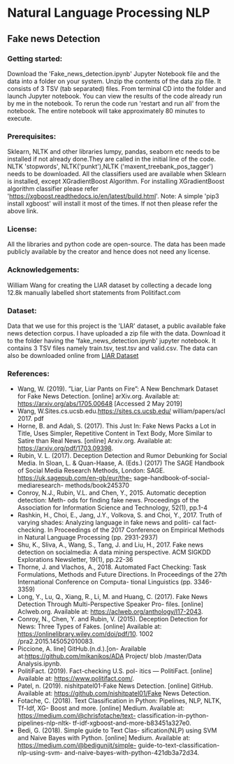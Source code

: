 # Natural Language Processing NLP
## Fake news Detection
### Getting started: 
Download the 'Fake_news_detection.ipynb' Jupyter Notebook file and the data into a folder on your system. Unzip the contents of the data zip file. It consists of 3 TSV (tab separated) files. From terminal CD into the folder and launch Jupyter notebook. You can view the results of the code already run by me in the notebook. To rerun the code run 'restart and run all' from the notebook. The entire notebook will take approximately 80 minutes to execute.

### Prerequisites: 
Sklearn, NLTK and other libraries lumpy, pandas, seaborn etc needs to be installed if not already done.They are called in the initial line of the code. NLTK 'stopwords', NLTK('punkt'),NLTK ('maxent_treebank_pos_tagger') needs to be downloaded.
All the classifiers used are available when Sklearn is installed, except XGradientBoost Algorithm.
For installing XGradientBoost algorithm classifier please refer 'https://xgboost.readthedocs.io/en/latest/build.html'.
Note: A simple 'pip3 install xgboost' will install it most of the times. If not then please refer the above link.	

### License:
All the libraries and python code are open-source. The data has been made publicly available by the creator and hence does not need any license.

	
### Acknowledgements: 
William Wang for creating the LIAR dataset by collecting a decade long 12.8k manually labelled short statements from Politifact.com

### Dataset: 
Data that we use for this project is the 'LIAR' dataset, a public available fake news detection corpus. I have uploaded a zip file with the data. Download it to the folder having the 'fake_news_detection.ipynb' jupyter notebook. It contains 3 TSV files namely train.tsv, test.tsv and valid.csv.
The data can also be downloaded online from [LIAR Dataset](https://sites.cs.ucsb.edu/~william/data/liar_dataset.zip)

### References: 
* Wang, W. (2019). ”Liar, Liar Pants on Fire”: A New Benchmark Dataset for Fake News Detection. [online] arXiv.org. Available at: https://arxiv.org/abs/1705.00648 [Accessed 2 May 2019]
* Wang, W.Sites.cs.ucsb.edu.https://sites.cs.ucsb.edu/ william/papers/acl 2017. pdf
* Horne, B. and Adalı, S. (2017). This Just In: Fake News Packs a Lot in Title, Uses Simpler, Repetitive Content in Text Body, More Similar to Satire than Real News. [online] Arxiv.org. Available at: https://arxiv.org/pdf/1703.09398.
* Rubin, V. L. (2017). Deception Detection and Rumor Debunking for Social Media. In Sloan, L. & Quan-Haase, A. (Eds.) (2017) The SAGE Handbook of Social Media Research Methods, London: SAGE. https://uk.sagepub.com/en-gb/eur/the- sage-handbook-of-social-mediaresearch- methods/book245370
* Conroy, N.J., Rubin, V.L. and Chen, Y., 2015. Automatic deception detection: Meth- ods for finding fake news. Proceedings of the Association for Information Science and Technology, 52(1), pp.1-4
* Rashkin, H., Choi, E., Jang, J.Y., Volkova, S. and Choi, Y., 2017. Truth of varying shades: Analyzing language in fake news and politi- cal fact-checking. In Proceedings of the 2017 Conference on Empirical Methods in Natural Language Processing (pp. 2931-2937)
* Shu, K., Sliva, A., Wang, S., Tang, J. and Liu, H., 2017. Fake news detection on socialmedia: A data mining perspective. ACM SIGKDD Explorations Newsletter, 19(1), pp.22-36
* Thorne, J. and Vlachos, A., 2018. Automated Fact Checking: Task Formulations, Methods and Future Directions. In Proceedings of the 27th International Conference on Computa- tional Linguistics (pp. 3346-3359)
* Long, Y., Lu, Q., Xiang, R., Li, M. and Huang, C. (2017). Fake News Detection Through Multi-Perspective Speaker Pro- files. [online] Aclweb.org. Available at: https://aclweb.org/anthology/I17-2043.
* Conroy, N., Chen, Y. and Rubin, V. (2015). Deception Detection for News: Three Types of Fakes. [online] Available at: https://onlinelibrary.wiley.com/doi/pdf/10. 1002 /pra2.2015.145052010083.
* Piccione, A. line] GitHub.(n.d.).[on- Available at:https://github.com/mikanikos/ADA Project/ blob /master/Data Analysis.ipynb.
* PolitiFact. (2019). Fact-checking U.S. pol- itics — PolitiFact. [online] Available at: https://www.politifact.com/.
* Patel, n. (2019). nishitpatel01-Fake News Detection. [online] GitHub. Available at: https://github.com/nishitpatel01/Fake News Detection.
* Fotache, C. (2018). Text Classification in Python: Pipelines, NLP, NLTK, Tf-Idf, XG- Boost and more. [online] Medium. Available at: https://medium.com/@chrisfotache/text- classification-in-python-pipelines-nlp-nltk- tf-idf-xgboost-and-more-b83451a327e0.
* Bedi, G. (2018). Simple guide to Text Clas- sification(NLP) using SVM and Naive Bayes with Python. [online] Medium. Available at: https://medium.com/@bedigunjit/simple- guide-to-text-classification-nlp-using-svm- and-naive-bayes-with-python-421db3a72d34.

